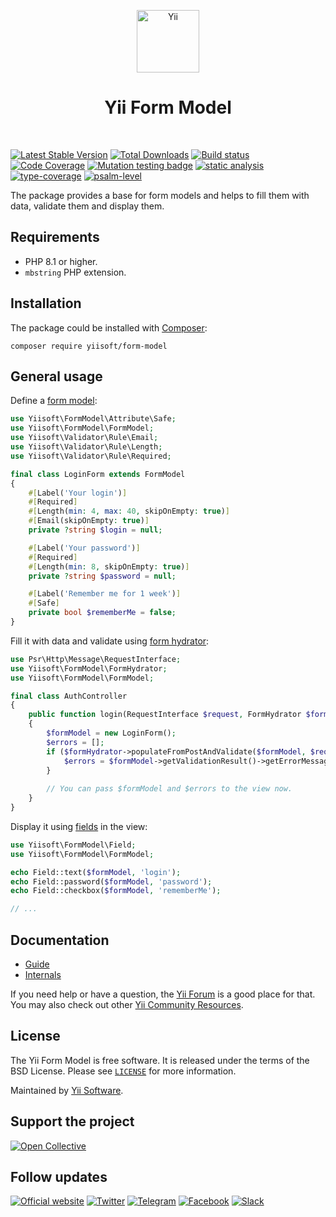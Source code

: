 <p align="center">
    <a href="https://github.com/yiisoft" target="_blank">
        <img src="https://yiisoft.github.io/docs/images/yii_logo.svg" height="100px" alt="Yii">
    </a>
    <h1 align="center">Yii Form Model</h1>
    <br>
</p>

[![Latest Stable Version](https://poser.pugx.org/yiisoft/form-model/v)](https://packagist.org/packages/yiisoft/form-model)
[![Total Downloads](https://poser.pugx.org/yiisoft/form-model/downloads)](https://packagist.org/packages/yiisoft/form-model)
[![Build status](https://github.com/yiisoft/form-model/actions/workflows/build.yml/badge.svg)](https://github.com/yiisoft/form-model/actions/workflows/build.yml)
[![Code Coverage](https://codecov.io/gh/yiisoft/form-model/branch/master/graph/badge.svg)](https://codecov.io/gh/yiisoft/form-model)
[![Mutation testing badge](https://img.shields.io/endpoint?style=flat&url=https%3A%2F%2Fbadge-api.stryker-mutator.io%2Fgithub.com%2Fyiisoft%2Fform-model%2Fmaster)](https://dashboard.stryker-mutator.io/reports/github.com/yiisoft/form-model/master)
[![static analysis](https://github.com/yiisoft/form-model/workflows/static%20analysis/badge.svg)](https://github.com/yiisoft/form-model/actions?query=workflow%3A%22static+analysis%22)
[![type-coverage](https://shepherd.dev/github/yiisoft/form-model/coverage.svg)](https://shepherd.dev/github/yiisoft/form-model)
[![psalm-level](https://shepherd.dev/github/yiisoft/form-model/level.svg)](https://shepherd.dev/github/yiisoft/form-model)

The package provides a base for form models and helps to fill them with data, validate them and display them.

## Requirements

- PHP 8.1 or higher.
- `mbstring` PHP extension.

## Installation

The package could be installed with [Composer](https://getcomposer.org):

```shell
composer require yiisoft/form-model
```

## General usage

Define a [form model](docs/guide/en/form-model.md):

```php
use Yiisoft\FormModel\Attribute\Safe;
use Yiisoft\FormModel\FormModel;
use Yiisoft\Validator\Rule\Email;
use Yiisoft\Validator\Rule\Length;
use Yiisoft\Validator\Rule\Required;

final class LoginForm extends FormModel
{
    #[Label('Your login')]
    #[Required]
    #[Length(min: 4, max: 40, skipOnEmpty: true)]
    #[Email(skipOnEmpty: true)]
    private ?string $login = null;

    #[Label('Your password')]
    #[Required]
    #[Length(min: 8, skipOnEmpty: true)]
    private ?string $password = null;

    #[Label('Remember me for 1 week')]
    #[Safe]
    private bool $rememberMe = false;
}
```

Fill it with data and validate using [form hydrator](docs/guide/en/form-hydrator.md):

```php
use Psr\Http\Message\RequestInterface;
use Yiisoft\FormModel\FormHydrator;
use Yiisoft\FormModel\FormModel;

final class AuthController 
{
    public function login(RequestInterface $request, FormHydrator $formHydrator): ResponseInterface
    {
        $formModel = new LoginForm();
        $errors = [];
        if ($formHydrator->populateFromPostAndValidate($formModel, $request)) {
            $errors = $formModel->getValidationResult()->getErrorMessagesIndexedByProperty();
        }
        
        // You can pass $formModel and $errors to the view now.
    }
}
```

Display it using [fields](docs/guide/en/displaying-fields.md) in the view:

```php
use Yiisoft\FormModel\Field;
use Yiisoft\FormModel\FormModel;

echo Field::text($formModel, 'login');
echo Field::password($formModel, 'password');
echo Field::checkbox($formModel, 'rememberMe');

// ...
```

## Documentation

- [Guide](docs/guide/en/README.md)
- [Internals](docs/internals.md)

If you need help or have a question, the [Yii Forum](https://forum.yiiframework.com/c/yii-3-0/63) is a good place for
that. You may also check out other [Yii Community Resources](https://www.yiiframework.com/community).

## License

The Yii Form Model is free software. It is released under the terms of the BSD License.
Please see [`LICENSE`](./LICENSE.md) for more information.

Maintained by [Yii Software](https://www.yiiframework.com/).

## Support the project

[![Open Collective](https://img.shields.io/badge/Open%20Collective-sponsor-7eadf1?logo=open%20collective&logoColor=7eadf1&labelColor=555555)](https://opencollective.com/yiisoft)

## Follow updates

[![Official website](https://img.shields.io/badge/Powered_by-Yii_Framework-green.svg?style=flat)](https://www.yiiframework.com/)
[![Twitter](https://img.shields.io/badge/twitter-follow-1DA1F2?logo=twitter&logoColor=1DA1F2&labelColor=555555?style=flat)](https://twitter.com/yiiframework)
[![Telegram](https://img.shields.io/badge/telegram-join-1DA1F2?style=flat&logo=telegram)](https://t.me/yii3en)
[![Facebook](https://img.shields.io/badge/facebook-join-1DA1F2?style=flat&logo=facebook&logoColor=ffffff)](https://www.facebook.com/groups/yiitalk)
[![Slack](https://img.shields.io/badge/slack-join-1DA1F2?style=flat&logo=slack)](https://yiiframework.com/go/slack)
